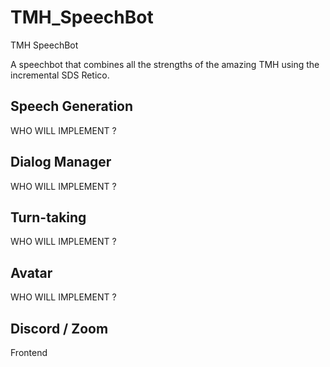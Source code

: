 # TMH_SpeechBot

TMH SpeechBot

A speechbot that combines all the strengths of the amazing TMH using the incremental SDS Retico.

## Speech Generation

WHO WILL IMPLEMENT ?

## Dialog Manager

WHO WILL IMPLEMENT ?

## Turn-taking

WHO WILL IMPLEMENT ?

## Avatar

WHO WILL IMPLEMENT ?

## Discord / Zoom

Frontend
